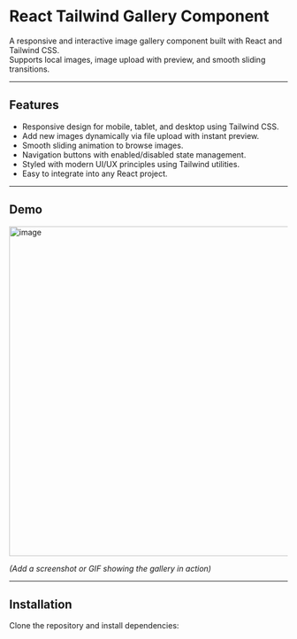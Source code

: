 # React Tailwind Gallery Component

A responsive and interactive image gallery component built with React and Tailwind CSS.  
Supports local images, image upload with preview, and smooth sliding transitions.

---

## Features

- Responsive design for mobile, tablet, and desktop using Tailwind CSS.
- Add new images dynamically via file upload with instant preview.
- Smooth sliding animation to browse images.
- Navigation buttons with enabled/disabled state management.
- Styled with modern UI/UX principles using Tailwind utilities.
- Easy to integrate into any React project.

---

## Demo

<img width="621" height="596" alt="image" src="https://github.com/user-attachments/assets/079e0a68-ec81-4a69-8e80-f8c9e6f598b3" />

  
*(Add a screenshot or GIF showing the gallery in action)*

---

## Installation

Clone the repository and install dependencies:

